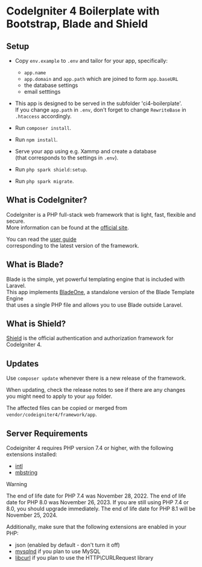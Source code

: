 # CodeIgniter 4 Boilerplate with Bootstrap, Blade and Shield

## Setup

- Copy `env.example` to `.env` and tailor for your app, specifically:
  - `app.name`
  - `app.domain` and `app.path` which are joined to form `app.baseURL`
  - the database settings
  - email setttings

- This app is designed to be served in the subfolder 'ci4-boilerplate'.  
If you change `app.path` in `.env`, don't forget to change `RewriteBase` in `.htaccess` accordingly.  

- Run `composer install`.  
- Run `npm install`.
- Serve your app using e.g. Xammp and create a database  
  (that corresponds to the settings in `.env`). 
- Run `php spark shield:setup`.
- Run `php spark migrate`.

## What is CodeIgniter?

CodeIgniter is a PHP full-stack web framework that is light, fast, flexible and secure.  
More information can be found at the [official site](https://codeigniter.com).  

You can read the [user guide](https://codeigniter.com/user_guide/)  
corresponding to the latest version of the framework.

## What is Blade?

Blade is the simple, yet powerful templating engine that is included with Laravel.  
This app implements [BladeOne](https://github.com/EFTEC/BladeOne), a standalone version of the Blade Template Engine  
that uses a single PHP file and allows you to use Blade outside Laravel.

## What is Shield?
[Shield](https://shield.codeigniter.com/) is the official authentication and authorization framework for CodeIgniter 4.

## Updates

Use `composer update` whenever there is a new release of the framework.

When updating, check the release notes to see if there are any changes  
you might need to apply to your `app` folder.  

The affected files can be copied or merged from `vendor/codeigniter4/framework/app`.

## Server Requirements

Codeigniter 4 requires PHP version 7.4 or higher, with the following extensions installed:

- [intl](http://php.net/manual/en/intl.requirements.php)
- [mbstring](http://php.net/manual/en/mbstring.installation.php)

> [!WARNING]
> The end of life date for PHP 7.4 was November 28, 2022.
> The end of life date for PHP 8.0 was November 26, 2023.
> If you are still using PHP 7.4 or 8.0, you should upgrade immediately.
> The end of life date for PHP 8.1 will be November 25, 2024.

Additionally, make sure that the following extensions are enabled in your PHP:

- json (enabled by default - don't turn it off)
- [mysqlnd](http://php.net/manual/en/mysqlnd.install.php) if you plan to use MySQL
- [libcurl](http://php.net/manual/en/curl.requirements.php) if you plan to use the HTTP\CURLRequest library
